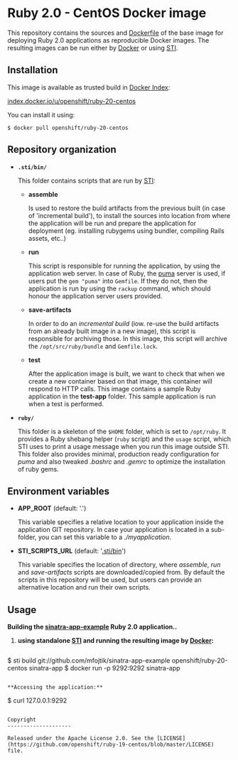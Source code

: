 Ruby 2.0 - CentOS Docker image
========================================

This repository contains the sources and
[Dockerfile](https://github.com/openshift/ruby-20-centos/blob/master/Dockerfile)
of the base image for deploying Ruby 2.0 applications as reproducible Docker
images. The resulting images can be run either by [Docker](http://docker.io)
or using [STI](https://github.com/openshift/sti).

Installation
---------------

This image is available as trusted build in [Docker Index](https://index.docker.io):

[index.docker.io/u/openshift/ruby-20-centos](https://index.docker.io/u/openshift/ruby-20-centos/)

You can install it using:

```
$ docker pull openshift/ruby-20-centos
```

Repository organization
------------------------

* **`.sti/bin/`**

  This folder contains scripts that are run by [STI](https://github.com/openshift/sti):

  *   **assemble**

      Is used to restore the build artifacts from the previous built (in case of
      'incremental build'), to install the sources into location from where the
      application will be run and prepare the application for deployment (eg.
      installing rubygems using bundler, compiling Rails assets, etc..)

  *   **run**

      This script is responsible for running the application, by using the
      application web server. In case of Ruby, the [puma](http://puma.io/)
      server is used, if users put the `gem "puma"` into `Gemfile`. If they do not,
      then the application is run by using the `rackup` command, which should
      honour the application server users provided.

  *   **save-artifacts**

      In order to do an *incremental build* (iow. re-use the build artifacts
      from an already built image in a new image), this script is responsible for
      archiving those. In this image, this script will archive the
      `/opt/src/ruby/bundle` and `Gemfile.lock`.


  *   **test**

      After the application image is built, we want to check that when we create a new
      container based on that image, this container will respond to HTTP calls.
      This image contains a sample Ruby application in the **test-app** folder. This
      sample application is run when a test is performed.

* **`ruby/`**

  This folder is a skeleton of the `$HOME` folder, which is set to `/opt/ruby`.
  It provides a Ruby shebang helper (`ruby` script) and the `usage` script,
  which STI uses to print a usage message when you run this image outside STI.
  This folder also provides minimal, production ready configuration for *puma*
  and also tweaked *.bashrc* and *.gemrc* to optimize the installation of ruby
  gems.


Environment variables
---------------------

*  **APP_ROOT** (default: '.')

    This variable specifies a relative location to your application inside the
    application GIT repository. In case your application is located in a
    sub-folder, you can set this variable to a *./myapplication*.

*  **STI_SCRIPTS_URL** (default: '[.sti/bin](https://raw.githubusercontent.com/openshift/ruby-19-centos/master/.sti/bin)')

    This variable specifies the location of directory, where *assemble*, *run* and
    *save-artifacts* scripts are downloaded/copied from. By default the scripts
    in this repository will be used, but users can provide an alternative
    location and run their own scripts.

Usage
---------------------

**Building the [sinatra-app-example](https://github.com/mfojtik/sinatra-app-example) Ruby 2.0 application..**

1. **using standalone [STI](https://github.com/openshift/sti) and running the resulting image by [Docker](http://docker.io):**
    
    ```
$ sti build git://github.com/mfojtik/sinatra-app-example openshift/ruby-20-centos sinatra-app
$ docker run -p 9292:9292 sinatra-app
```

**Accessing the application:**
```
$ curl 127.0.0.1:9292
```

Copyright
--------------------

Released under the Apache License 2.0. See the [LICENSE](https://github.com/openshift/ruby-19-centos/blob/master/LICENSE) file.

